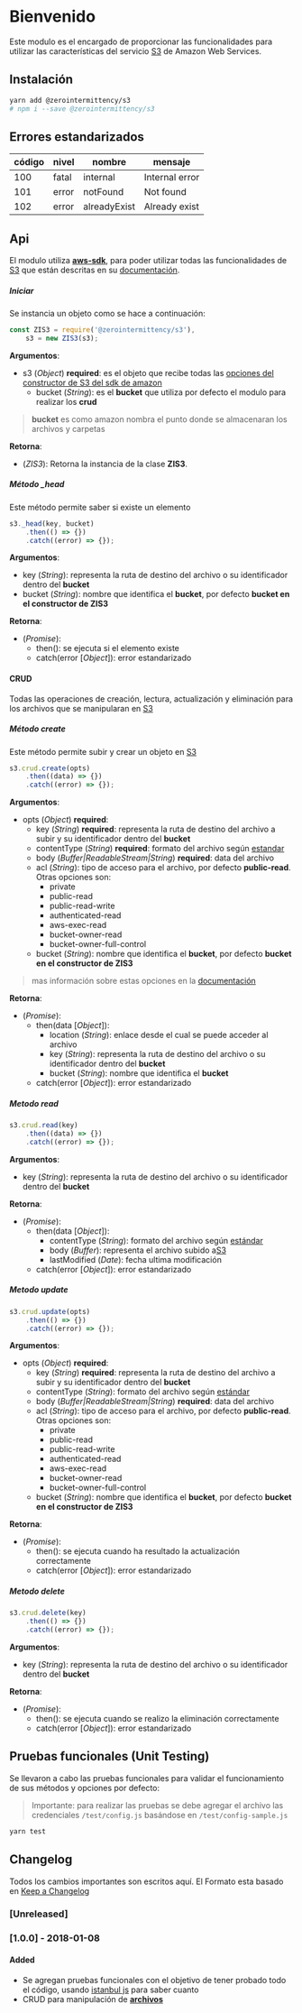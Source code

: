 # Bienvenido

Este modulo es el encargado de proporcionar las funcionalidades para utilizar las características del servicio [S3][s3] de Amazon Web Services.

## Instalación

```bash
yarn add @zerointermittency/s3
# npm i --save @zerointermittency/s3
```

## Errores estandarizados

código | nivel | nombre      | mensaje
-------|-------|-------------|--------------
100    |fatal  |internal     |Internal error
101    |error  |notFound     |Not found
102    |error  |alreadyExist |Already exist

## Api

El modulo utiliza **[aws-sdk][aws-sdk]**, para poder utilizar todas las funcionalidades de [S3][s3] que están descritas en su [documentación][aws-sdk-s3].

##### Iniciar

Se instancia un objeto como se hace a continuación:

```javascript
const ZIS3 = require('@zerointermittency/s3'),
    s3 = new ZIS3(s3);
```

**Argumentos**:

- s3 \(*Object*\) **required**: es el objeto que recibe todas las [opciones del constructor de S3 del sdk de amazon][aws-sdk-s3-constructor-property]
    - bucket \(*String*\): es el **bucket** que utiliza por defecto el modulo para realizar los **crud**

> **bucket** es como amazon nombra el punto donde se almacenaran los archivos y carpetas

**Retorna**:

- \(*ZIS3*\): Retorna la instancia de la clase **ZIS3**.

##### Método **_head**

Este método permite saber si existe un elemento

```javascript
s3._head(key, bucket)
    .then(() => {})
    .catch((error) => {});
```

**Argumentos**:

- key \(*String*\): representa la ruta de destino del archivo o su identificador dentro del **bucket**
- bucket \(*String*\): nombre que identifica el **bucket**, por defecto **bucket en el constructor de ZIS3**

**Retorna**:

- \(*Promise*\):
    - then(): se ejecuta si el elemento existe
    - catch(error \[*Object*\]): error estandarizado

#### CRUD

Todas las operaciones de creación, lectura, actualización y eliminación para los archivos que se manipularan en [S3][s3]

##### Método **create**

Este método permite subir y crear un objeto en [S3][s3]

```javascript
s3.crud.create(opts)
    .then((data) => {})
    .catch((error) => {});
```

**Argumentos**:

- opts \(*Object*\) **required**:
    - key \(*String*\) **required**: representa la ruta de destino del archivo a subir y su identificador dentro del **bucket**
    - contentType \(*String*\) **required**: formato del archivo según [estandar][mime-types]
    - body \(*Buffer|ReadableStream|String*\) **required**: data del archivo
    - acl \(*String*\): tipo de acceso para el archivo, por defecto **public-read**. Otras opciones son:
        - private
        - public-read
        - public-read-write
        - authenticated-read
        - aws-exec-read
        - bucket-owner-read
        - bucket-owner-full-control
    - bucket \(*String*\): nombre que identifica el **bucket**, por defecto **bucket en el constructor de ZIS3**

> mas información sobre estas opciones en la [documentación][aws-sdk-s3]

**Retorna**:

- \(*Promise*\):
    - then(data \[*Object*\]):
        - location \(*String*\): enlace desde el cual se puede acceder al archivo
        - key \(*String*\): representa la ruta de destino del archivo o su identificador dentro del **bucket**
        - bucket \(*String*\): nombre que identifica el **bucket**
    - catch(error \[*Object*\]): error estandarizado

##### Metodo **read**

```javascript
s3.crud.read(key)
    .then((data) => {})
    .catch((error) => {});
```

**Argumentos**:

- key \(*String*\): representa la ruta de destino del archivo o su identificador dentro del **bucket**

**Retorna**:

- \(*Promise*\):
    - then(data \[*Object*\]):
        - contentType \(*String*\): formato del archivo según [estándar][mime-types]
        - body \(*Buffer*\): representa el archivo subido a[S3][s3]
        - lastModified \(*Date*\): fecha ultima modificación
    - catch(error \[*Object*\]): error estandarizado

##### Metodo **update**

```javascript
s3.crud.update(opts)
    .then(() => {})
    .catch((error) => {});
```

**Argumentos**:

- opts \(*Object*\) **required**:
    - key \(*String*\) **required**: representa la ruta de destino del archivo a subir y su identificador dentro del **bucket**
    - contentType \(*String*\): formato del archivo según [estándar][mime-types]
    - body \(*Buffer|ReadableStream|String*\) **required**: data del archivo
    - acl \(*String*\): tipo de acceso para el archivo, por defecto **public-read**. Otras opciones son:
        - private
        - public-read
        - public-read-write
        - authenticated-read
        - aws-exec-read
        - bucket-owner-read
        - bucket-owner-full-control
    - bucket \(*String*\): nombre que identifica el **bucket**, por defecto **bucket en el constructor de ZIS3**

**Retorna**:

- \(*Promise*\):
    - then(): se ejecuta cuando ha resultado la actualización correctamente
    - catch(error \[*Object*\]): error estandarizado

##### Metodo **delete**

```javascript
s3.crud.delete(key)
    .then(() => {})
    .catch((error) => {});
```

**Argumentos**:

- key \(*String*\): representa la ruta de destino del archivo o su identificador dentro del **bucket**

**Retorna**:

- \(*Promise*\):
    - then(): se ejecuta cuando se realizo la eliminación correctamente
    - catch(error \[*Object*\]): error estandarizado

## Pruebas funcionales (Unit Testing)

Se llevaron a cabo las pruebas funcionales para validar el funcionamiento de sus métodos y opciones por defecto:

> Importante: para realizar las pruebas se debe agregar el archivo las credenciales ```/test/config.js``` basándose en ```/test/config-sample.js```

```bash
yarn test
```

## Changelog

Todos los cambios importantes son escritos aquí. El Formato esta basado en [Keep a Changelog](http://keepachangelog.com/es-ES/1.0.0/)

### [Unreleased]

### [1.0.0] - 2018-01-08
#### Added
- Se agregan pruebas funcionales con el objetivo de tener probado todo el código, usando [istanbul js][istanbul] para saber cuanto
- CRUD para manipulación de **[archivos][s3]**

[s3]: https://aws.amazon.com/es/s3/
[aws-sdk]: https://www.npmjs.com/package/aws-sdk
[aws-sdk-s3]: http://docs.aws.amazon.com/AWSJavaScriptSDK/latest/AWS/S3.html
[aws-sdk-s3-constructor-property]:http://docs.aws.amazon.com/AWSJavaScriptSDK/latest/AWS/S3.html#constructor-property
[npm-error]: https://bitbucket.org/smartbox_way/npm-error
[mime-types]:https://developer.mozilla.org/en-US/docs/Web/HTTP/Basics_of_HTTP/MIME_types/Complete_list_of_MIME_types
[istanbul]: https://istanbul.js.org/